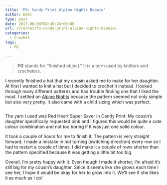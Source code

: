 ```yaml
---
title: 'FO: Candy Print Alpine Nights Beanie'
author: Edel
type: post
date: 2017-08-09T04:45:26+00:00
url: /crochet/fo-candy-print-alpine-nights-beanie/
categories:
  - Crochet
tags:
  - FO

---
```

> **FO** stands for &#8220;finished object.&#8221; It is a term used by knitters and crocheters.

I recently finished a hat that my cousin asked me to make for her daughter. At first I wanted to knit a hat but I decided to crochet it instead. I looked through many different patterns and had trouble finding one that I liked the most. I settled on [Alpine Nights][1] because the pattern seemed not only simple but also very pretty. It also came with a child sizing which was perfect.

<img data-attachment-id="646" data-permalink="http://edelgrace.me/blog/crochet/fo-candy-print-alpine-nights-beanie/attachment/20170807_210857/" data-orig-file="https://i2.wp.com/edelgrace.me/blog/wp-content/uploads/2017/08/20170807_210857.jpg?fit=1000%2C563" data-orig-size="1000,563" data-comments-opened="1" data-image-meta="{&quot;aperture&quot;:&quot;2.4&quot;,&quot;credit&quot;:&quot;&quot;,&quot;camera&quot;:&quot;LG-K210&quot;,&quot;caption&quot;:&quot;&quot;,&quot;created_timestamp&quot;:&quot;1502140137&quot;,&quot;copyright&quot;:&quot;&quot;,&quot;focal_length&quot;:&quot;3.18&quot;,&quot;iso&quot;:&quot;650&quot;,&quot;shutter_speed&quot;:&quot;0.083333333333333&quot;,&quot;title&quot;:&quot;&quot;,&quot;orientation&quot;:&quot;1&quot;}" data-image-title="20170807_210857" data-image-description="" data-medium-file="https://i2.wp.com/edelgrace.me/blog/wp-content/uploads/2017/08/20170807_210857.jpg?fit=300%2C169" data-large-file="https://i2.wp.com/edelgrace.me/blog/wp-content/uploads/2017/08/20170807_210857.jpg?fit=663%2C373" src="https://i2.wp.com/edelgrace.me/blog/wp-content/uploads/2017/08/20170807_210857.jpg?resize=663%2C373" alt="" class="aligncenter size-full wp-image-646" srcset="https://i2.wp.com/edelgrace.me/blog/wp-content/uploads/2017/08/20170807_210857.jpg?w=1000 1000w, https://i2.wp.com/edelgrace.me/blog/wp-content/uploads/2017/08/20170807_210857.jpg?resize=300%2C169 300w, https://i2.wp.com/edelgrace.me/blog/wp-content/uploads/2017/08/20170807_210857.jpg?resize=768%2C432 768w, https://i2.wp.com/edelgrace.me/blog/wp-content/uploads/2017/08/20170807_210857.jpg?resize=982%2C553 982w, https://i2.wp.com/edelgrace.me/blog/wp-content/uploads/2017/08/20170807_210857.jpg?resize=400%2C225 400w" sizes="(max-width: 663px) 100vw, 663px" data-recalc-dims="1" />

The yarn I used was Red Heart Super Saver in Candy Print. My cousin&#8217;s daughter specifically requested pink and I figured this would be quite a cute colour combination and not too boring if it was just one solid colour.

It took a couple of hours for me to finish it. The pattern is very straight forward. I made a mistake in not turning (switching direction) every row so I had to restart a couple of times. I did make it a couple of rows shorter than the pattern specified because it was getting a little bit too big.

Overall, I&#8217;m pretty happy with it. Even though I made it shorter, I&#8217;m afraid it&#8217;s still big for my cousin&#8217;s daughter. Since it seems like she grows each time I see her, I hope it would be okay for her to grow into it. We&#8217;ll see if she likes it as much as I do!

 [1]: https://pattern-paradise.com/2016/09/26/free-crochet-pattern-alpine-nights-beanie/